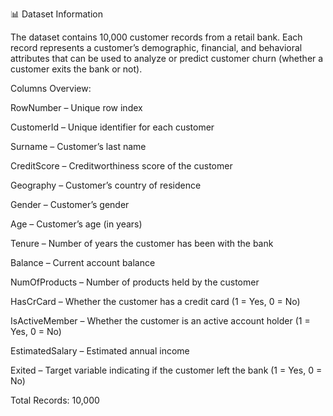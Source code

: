 
📊 Dataset Information

The dataset contains 10,000 customer records from a retail bank. Each record represents a customer’s demographic, financial, and behavioral attributes that can be used to analyze or predict customer churn (whether a customer exits the bank or not).

Columns Overview:

RowNumber – Unique row index

CustomerId – Unique identifier for each customer

Surname – Customer’s last name

CreditScore – Creditworthiness score of the customer

Geography – Customer’s country of residence

Gender – Customer’s gender

Age – Customer’s age (in years)

Tenure – Number of years the customer has been with the bank

Balance – Current account balance

NumOfProducts – Number of products held by the customer

HasCrCard – Whether the customer has a credit card (1 = Yes, 0 = No)

IsActiveMember – Whether the customer is an active account holder (1 = Yes, 0 = No)

EstimatedSalary – Estimated annual income

Exited – Target variable indicating if the customer left the bank (1 = Yes, 0 = No)

Total Records: 10,000
